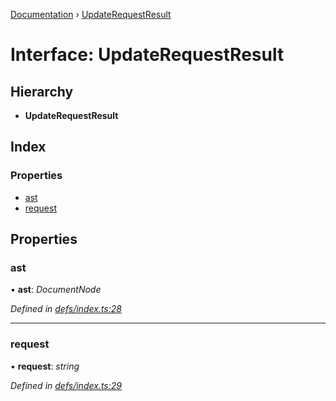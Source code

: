 [Documentation](../README.md) › [UpdateRequestResult](updaterequestresult.md)

# Interface: UpdateRequestResult

## Hierarchy

* **UpdateRequestResult**

## Index

### Properties

* [ast](updaterequestresult.md#ast)
* [request](updaterequestresult.md#request)

## Properties

###  ast

• **ast**: *DocumentNode*

*Defined in [defs/index.ts:28](https://github.com/badbatch/graphql-box/blob/5221a9e/packages/request-parser/src/defs/index.ts#L28)*

___

###  request

• **request**: *string*

*Defined in [defs/index.ts:29](https://github.com/badbatch/graphql-box/blob/5221a9e/packages/request-parser/src/defs/index.ts#L29)*

